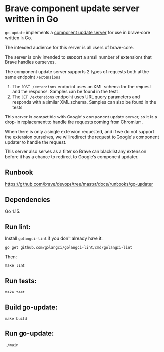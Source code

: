 # Brave component update server written in Go

`go-update` implements a [component update server](https://developer.chrome.com/apps/autoupdate) for use in brave-core written in Go.

The intended audience for this server is all users of brave-core.

The server is only intended to support a small number of extensions that Brave handles ourselves.

The component update server supports 2 types of requests both at the same endpoint `/extensions`

1) The `POST /extensions` endpoint uses an XML schema for the request and the response.  Samples can be found in the tests.
2) The `GET /extensions` endpoint uses URL query parameters and responds with a similar XML schema. Samples can also be found in the tests.

This server is compatible with Google's component update server, so it is a drop-in replacement to handle the requests coming from Chromium.

When there is only a single extension requested, and if we do not support the extension ourselves, we will redirect the request to Google's component updater to handle the request.

This server also serves as a filter so Brave can blacklist any extension before it has a chance to redirect to Google's component updater.

## Runbook
https://github.com/brave/devops/tree/master/docs/runbooks/go-updater

## Dependencies

Go 1.15.

## Run lint:

Install `golangci-lint` if you don't already have it:

`go get github.com/golangci/golangci-lint/cmd/golangci-lint`

Then:

`make lint`

## Run tests:

`make test`

## Build go-update:

`make build`

## Run go-update:

`./main`
